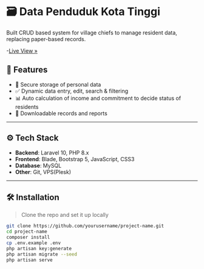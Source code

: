 # 🗃️ Data Penduduk Kota Tinggi

Built CRUD based system for village chiefs to manage resident data, replacing paper-based records.

-[Live View »](https://datapenduduk.esrmy.com/)

## 🧩 Features

- 🔐 Secure storage of personal data
- ✅ Dynamic data entry, edit, search & filtering
- 📊 Auto calculation of income and commitment to decide status of residents
- 📩 Downloadable records and reports

---

## ⚙️ Tech Stack

- **Backend**: Laravel 10, PHP 8.x
- **Frontend**: Blade, Bootstrap 5, JavaScript, CSS3
- **Database**: MySQL
- **Other**: Git, VPS(Plesk)

---

## 🛠️ Installation

> Clone the repo and set it up locally

```bash
git clone https://github.com/yourusername/project-name.git
cd project-name
composer install
cp .env.example .env
php artisan key:generate
php artisan migrate --seed
php artisan serve
